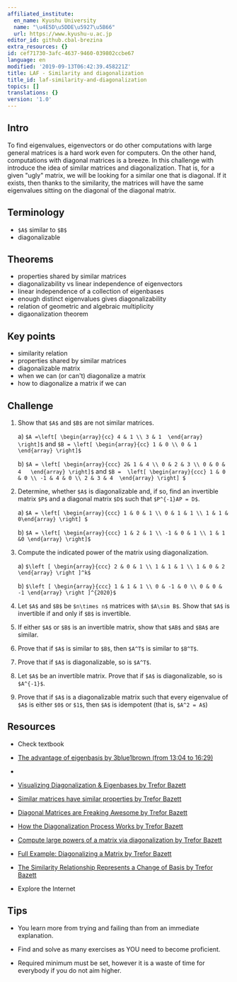 ```yaml
---
affiliated_institute:
  en_name: Kyushu University
  name: "\u4E5D\u5DDE\u5927\u5B66"
  url: https://www.kyushu-u.ac.jp
editor_id: github.cbal-brezina
extra_resources: {}
id: cef71730-3afc-4637-9460-039802ccbe67
language: en
modified: '2019-09-13T06:42:39.458221Z'
title: LAF - Similarity and diagonalization
title_id: laf-similarity-and-diagonalization
topics: []
translations: {}
version: '1.0'
---
```


## Intro

To find eigenvalues, eigenvectors or do other computations with large general matrices is a hard work even for computers. On the other hand, computations with diagonal matrices is a breeze.  In this challenge with introduce the idea of similar matrices and diagonalization. That is, for a given "ugly" matrix, we will be looking for a similar one that is diagonal. If it exists, then thanks to the similarity, the matrices will have the same eigenvalues sitting on the diagonal of the diagonal matrix.

## Terminology

- `$A$` similar to `$B$`
- diagonalizable

 

## Theorems

- properties shared by similar matrices
- diagonalizability vs linear independence of eigenvectors
- linear independence of a collection of eigenbases
- enough distinct eigenvalues gives diagonalizability
- relation of geometric and algebraic multiplicity
- digaonalization theorem



## Key points

- similarity relation
- properties shared by similar matrices
- diagonalizable matrix
- when we can (or can't) diagonalize a matrix
- how to diagonalize a matrix if we can




## Challenge

1. Show that `$A$` and `$B$` are not similar matrices.

   a)  `$A =\left[ \begin{array}{cc} 4 & 1 \\ 3 & 1  \end{array} \right]$` and `$B = \left[ \begin{array}{cc} 1 & 0 \\ 0 & 1  \end{array} \right]$`

   b)   `$A = \left[ \begin{array}{ccc} 2& 1 & 4 \\ 0 & 2 & 3 \\ 0 & 0 & 4   \end{array} \right]$` and `$B = 
\left[ \begin{array}{ccc} 1 & 0 & 0 \\ -1 & 4 & 0 \\ 2 & 3 & 4  \end{array} \right] $`

2. Determine, whether `$A$` is diagonalizable and, if so, find an invertible matrix `$P$` and a diagonal matrix `$D$` such that `$P^{-1}AP = D$`.

   a) `$A = \left[ \begin{array}{ccc} 1 & 0 & 1 \\ 0 & 1 & 1 \\ 1 & 1 &  0\end{array} \right] $`

   b) `$A = \left[ \begin{array}{ccc} 1 & 2 & 1 \\ -1 & 0 & 1 \\ 1 & 1 &0 \end{array} \right]$`


3. Compute the indicated power of the matrix using diagonalization.

   a) `$\left [ \begin{array}{ccc} 2 & 0 & 1 \\ 1 & 1 & 1 \\ 1 & 0 & 2 \end{array} \right ]^k$`

   b) `$\left [ \begin{array}{ccc} 1 & 1 & 1 \\ 0 & -1 & 0 \\ 0 & 0 & -1 \end{array} \right ]^{2020}$`

4. Let `$A$` and `$B$` be `$n\times n$` matrices with `$A\sim B$`. Show that `$A$` is invertible if and only if `$B$` is invertible. 

5.  If either `$A$` or `$B$` is an invertible matrix, show that `$AB$` and `$BA$` are similar.

6. Prove that if `$A$` is similar to `$B$`, then `$A^T$` is similar to `$B^T$`.

7. Prove that if `$A$` is diagonalizable, so is `$A^T$`.


8. Let `$A$` be an invertible matrix. Prove that if `$A$` is diagonalizable, so is `$A^{-1}$`.


9. Prove that if `$A$` is a diagonalizable matrix such that every eigenvalue of `$A$` is either `$0$` or `$1$`, then `$A$` is idempotent (that is, `$A^2 = A$`) 



## Resources

- Check textbook

- [The advantage of eigenbasis by 3blue1brown (from 13:04 to 16:29)](https://youtu.be/PFDu9oVAE-g)
- 
- [Visualizing Diagonalization & Eigenbases by Trefor Bazett](https://youtu.be/EJG6gBeVdfw)

- [Similar matrices have similar properties by Trefor Bazett](https://youtu.be/jNtiENbAcFM)

- [Diagonal Matrices are Freaking Awesome by Trefor Bazett](https://youtu.be/q48o3PXlg4Q)

- [How the Diagonalization Process Works by Trefor Bazett](https://youtu.be/nNwZA1X-C3c)

- [Compute large powers of a matrix via diagonalization by Trefor Bazett](https://youtu.be/Z8KBxf4C8kk)
 
- [Full Example: Diagonalizing a Matrix by Trefor Bazett](https://youtu.be/ieWyx2mlZyk)

- [The Similarity Relationship Represents a Change of Basis by Trefor Bazett](https://youtu.be/s4c5LQ5a4ek)



- Explore the Internet

## Tips


- You learn more from trying and failing than from an immediate explanation.

- Find and solve as many exercises as YOU need to become proficient.

- Required minimum must be set, however it is a waste of time for everybody if you do not aim higher.






